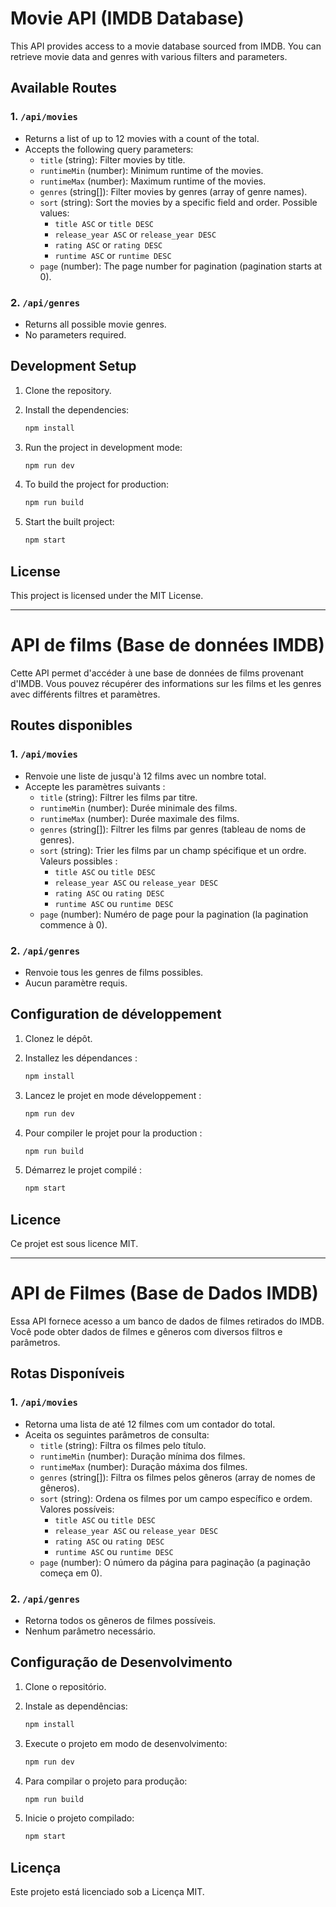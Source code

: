 # Movie API (IMDB Database)

This API provides access to a movie database sourced from IMDB. You can retrieve movie data and genres with various filters and parameters.

## Available Routes

### 1. `/api/movies`
- Returns a list of up to 12 movies with a count of the total.
- Accepts the following query parameters:
  - `title` (string): Filter movies by title.
  - `runtimeMin` (number): Minimum runtime of the movies.
  - `runtimeMax` (number): Maximum runtime of the movies.
  - `genres` (string[]): Filter movies by genres (array of genre names).
  - `sort` (string): Sort the movies by a specific field and order. Possible values:
    - `title ASC` or `title DESC`
    - `release_year ASC` or `release_year DESC`
    - `rating ASC` or `rating DESC`
    - `runtime ASC` or `runtime DESC`
  - `page` (number): The page number for pagination (pagination starts at 0).

### 2. `/api/genres`
- Returns all possible movie genres.
- No parameters required.

## Development Setup

1. Clone the repository.
2. Install the dependencies:

   ```bash
   npm install
   ```

3. Run the project in development mode:

   ```bash
   npm run dev
   ```

4. To build the project for production:

   ```bash
   npm run build
   ```

5. Start the built project:

   ```bash
   npm start
   ```

## License

This project is licensed under the MIT License.

---

# API de films (Base de données IMDB)

Cette API permet d'accéder à une base de données de films provenant d'IMDB. Vous pouvez récupérer des informations sur les films et les genres avec différents filtres et paramètres.

## Routes disponibles

### 1. `/api/movies`
- Renvoie une liste de jusqu'à 12 films avec un nombre total.
- Accepte les paramètres suivants :
  - `title` (string): Filtrer les films par titre.
  - `runtimeMin` (number): Durée minimale des films.
  - `runtimeMax` (number): Durée maximale des films.
  - `genres` (string[]): Filtrer les films par genres (tableau de noms de genres).
  - `sort` (string): Trier les films par un champ spécifique et un ordre. Valeurs possibles :
    - `title ASC` ou `title DESC`
    - `release_year ASC` ou `release_year DESC`
    - `rating ASC` ou `rating DESC`
    - `runtime ASC` ou `runtime DESC`
  - `page` (number): Numéro de page pour la pagination (la pagination commence à 0).

### 2. `/api/genres`
- Renvoie tous les genres de films possibles.
- Aucun paramètre requis.

## Configuration de développement

1. Clonez le dépôt.
2. Installez les dépendances :

   ```bash
   npm install
   ```

3. Lancez le projet en mode développement :

   ```bash
   npm run dev
   ```

4. Pour compiler le projet pour la production :

   ```bash
   npm run build
   ```

5. Démarrez le projet compilé :

   ```bash
   npm start
   ```

## Licence

Ce projet est sous licence MIT.

---

# API de Filmes (Base de Dados IMDB)

Essa API fornece acesso a um banco de dados de filmes retirados do IMDB. Você pode obter dados de filmes e gêneros com diversos filtros e parâmetros.

## Rotas Disponíveis

### 1. `/api/movies`
- Retorna uma lista de até 12 filmes com um contador do total.
- Aceita os seguintes parâmetros de consulta:
  - `title` (string): Filtra os filmes pelo título.
  - `runtimeMin` (number): Duração mínima dos filmes.
  - `runtimeMax` (number): Duração máxima dos filmes.
  - `genres` (string[]): Filtra os filmes pelos gêneros (array de nomes de gêneros).
  - `sort` (string): Ordena os filmes por um campo específico e ordem. Valores possíveis:
    - `title ASC` ou `title DESC`
    - `release_year ASC` ou `release_year DESC`
    - `rating ASC` ou `rating DESC`
    - `runtime ASC` ou `runtime DESC`
  - `page` (number): O número da página para paginação (a paginação começa em 0).

### 2. `/api/genres`
- Retorna todos os gêneros de filmes possíveis.
- Nenhum parâmetro necessário.

## Configuração de Desenvolvimento

1. Clone o repositório.
2. Instale as dependências:

   ```bash
   npm install
   ```

3. Execute o projeto em modo de desenvolvimento:

   ```bash
   npm run dev
   ```

4. Para compilar o projeto para produção:

   ```bash
   npm run build
   ```

5. Inicie o projeto compilado:

   ```bash
   npm start
   ```

## Licença

Este projeto está licenciado sob a Licença MIT.